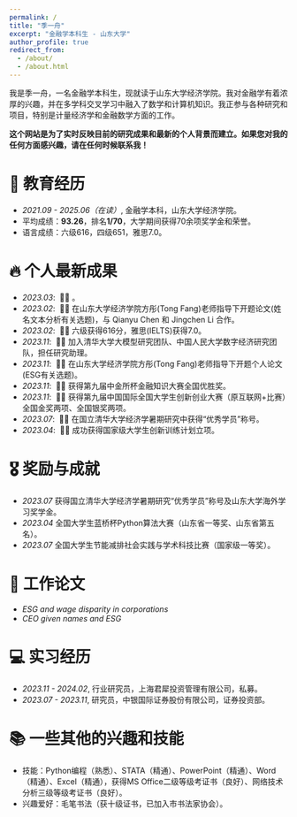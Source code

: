 ```yaml
---
permalink: /
title: "季一舟"
excerpt: "金融学本科生 - 山东大学"
author_profile: true
redirect_from: 
  - /about/
  - /about.html
---
```


<span class='anchor' id='about-me'></span>

我是季一舟，一名金融学本科生，现就读于山东大学经济学院。我对金融学有着浓厚的兴趣，并在多学科交叉学习中融入了数学和计算机知识。我正参与各种研究和项目，特别是计量经济学和金融数学方面的工作。

**这个网站是为了实时反映目前的研究成果和最新的个人背景而建立。如果您对我的任何方面感兴趣，请在任何时候联系我！**

# 📖 教育经历
- *2021.09 - 2025.06（在读）*, 金融学本科，山东大学经济学院。
- 平均成绩：**93.26**，排名**1/70**，大学期间获得70余项奖学金和荣誉。
- 语言成绩：六级616，四级651，雅思7.0。
  

# 🔥 个人最新成果
- *2023.03*: &nbsp;🎉🎉 。
- *2023.02*: &nbsp;🎉🎉 在山东大学经济学院方彤(Tong Fang)老师指导下开题论文(姓名文本分析有关选题)，与 Qianyu Chen 和 Jingchen Li 合作。
- *2023.02*: &nbsp;🎉🎉 六级获得616分，雅思(IELTS)获得7.0。
- *2023.11*: &nbsp;🎉🎉 加入清华大学大模型研究团队、中国人民大学数字经济研究团队，担任研究助理。
- *2023.11*: &nbsp;🎉🎉 在山东大学经济学院方彤(Tong Fang)老师指导下开题个人论文(ESG有关选题)。
- *2023.11*: &nbsp;🎉🎉 获得第九届中金所杯金融知识大赛全国优胜奖。
- *2023.11*: &nbsp;🎉🎉 获得第九届中国国际全国大学生创新创业大赛（原互联网+比赛）全国金奖两项、全国银奖两项。
- *2023.07*: &nbsp;🎉🎉 在国立清华大学经济学暑期研究中获得“优秀学员”称号。
- *2023.04*: &nbsp;🎉🎉 成功获得国家级大学生创新训练计划立项。


# 🎖 奖励与成就

- *2023.07* 获得国立清华大学经济学暑期研究“优秀学员”称号及山东大学海外学习奖学金。
- *2023.04* 全国大学生蓝桥杯Python算法大赛（山东省一等奖、山东省第五名）。
- *2023.07* 全国大学生节能减排社会实践与学术科技比赛（国家级一等奖）。

# 🌟 工作论文

- *ESG and wage disparity in corporations*
- *CEO given names and ESG*

# 💻 实习经历
- *2023.11 - 2024.02*, 行业研究员，上海君犀投资管理有限公司，私募。
- *2023.07 - 2023.11*, 研究员，中银国际证券股份有限公司，证券投资部。

# 📚 一些其他的兴趣和技能
- 技能：Python编程（熟悉）、STATA（精通）、PowerPoint（精通）、Word（精通）、Excel（精通），获得MS Office二级等级考证书（良好）、网络技术分析三级等级考证书（良好）。
- 兴趣爱好：毛笔书法（获十级证书，已加入市书法家协会）。
